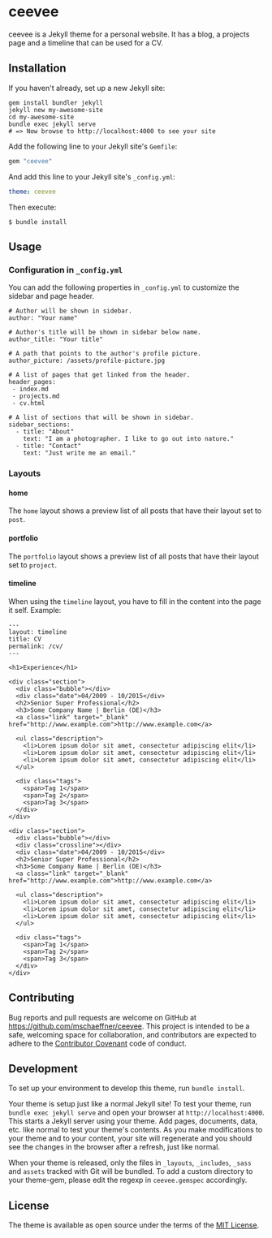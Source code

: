 
# ceevee

ceevee is a Jekyll theme for a personal website. It has a blog, a projects page and a timeline that can be used for a CV.

## Installation

If you haven't already, set up a new Jekyll site:
```
gem install bundler jekyll
jekyll new my-awesome-site
cd my-awesome-site
bundle exec jekyll serve
# => Now browse to http://localhost:4000 to see your site
```

Add the following line to your Jekyll site's `Gemfile`:

```ruby
gem "ceevee"
```

And add this line to your Jekyll site's `_config.yml`:

```yaml
theme: ceevee
```

Then execute:
```
$ bundle install
```


## Usage

### Configuration in `_config.yml`

You can add the following properties in `_config.yml` to customize the sidebar and page header.

```
# Author will be shown in sidebar.
author: "Your name"

# Author's title will be shown in sidebar below name.
author_title: "Your title"

# A path that points to the author's profile picture.
author_picture: /assets/profile-picture.jpg

# A list of pages that get linked from the header.
header_pages:
 - index.md
 - projects.md
 - cv.html

# A list of sections that will be shown in sidebar.
sidebar_sections:
  - title: "About"
    text: "I am a photographer. I like to go out into nature."
  - title: "Contact"
    text: "Just write me an email."
```

### Layouts

#### home

The `home` layout shows a preview list of all posts that have their layout set to `post`.

#### portfolio

The `portfolio` layout shows a preview list of all posts that have their layout set to `project`.

#### timeline

When using the `timeline` layout, you have to fill in the content into the page it self. Example:

```
---
layout: timeline
title: CV
permalink: /cv/
---

<h1>Experience</h1>

<div class="section">
  <div class="bubble"></div>
  <div class="date">04/2009 - 10/2015</div>
  <h2>Senior Super Professional</h2>
  <h3>Some Company Name | Berlin (DE)</h3>
  <a class="link" target="_blank" href="http://www.example.com">http://www.example.com</a>

  <ul class="description">
    <li>Lorem ipsum dolor sit amet, consectetur adipiscing elit</li>
    <li>Lorem ipsum dolor sit amet, consectetur adipiscing elit</li>
    <li>Lorem ipsum dolor sit amet, consectetur adipiscing elit</li>
  </ul>

  <div class="tags">
    <span>Tag 1</span>
    <span>Tag 2</span>
    <span>Tag 3</span>
  </div>
</div>

<div class="section">
  <div class="bubble"></div>
  <div class="crossline"></div>
  <div class="date">04/2009 - 10/2015</div>
  <h2>Senior Super Professional</h2>
  <h3>Some Company Name | Berlin (DE)</h3>
  <a class="link" target="_blank" href="http://www.example.com">http://www.example.com</a>

  <ul class="description">
    <li>Lorem ipsum dolor sit amet, consectetur adipiscing elit</li>
    <li>Lorem ipsum dolor sit amet, consectetur adipiscing elit</li>
    <li>Lorem ipsum dolor sit amet, consectetur adipiscing elit</li>
  </ul>

  <div class="tags">
    <span>Tag 1</span>
    <span>Tag 2</span>
    <span>Tag 3</span>
  </div>
</div>
```


## Contributing

Bug reports and pull requests are welcome on GitHub at https://github.com/mschaeffner/ceevee. This project is intended to be a safe, welcoming space for collaboration, and contributors are expected to adhere to the [Contributor Covenant](http://contributor-covenant.org) code of conduct.

## Development

To set up your environment to develop this theme, run `bundle install`.

Your theme is setup just like a normal Jekyll site! To test your theme, run `bundle exec jekyll serve` and open your browser at `http://localhost:4000`. This starts a Jekyll server using your theme. Add pages, documents, data, etc. like normal to test your theme's contents. As you make modifications to your theme and to your content, your site will regenerate and you should see the changes in the browser after a refresh, just like normal.

When your theme is released, only the files in `_layouts`, `_includes`, `_sass` and `assets` tracked with Git will be bundled.
To add a custom directory to your theme-gem, please edit the regexp in `ceevee.gemspec` accordingly.

## License

The theme is available as open source under the terms of the [MIT License](https://opensource.org/licenses/MIT).

